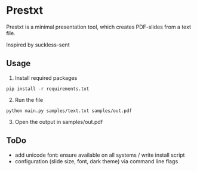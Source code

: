 # Prestxt

Prestxt is a minimal presentation tool, which creates PDF-slides from a text file.

Inspired by suckless-sent

## Usage

1. Install required packages

`pip install -r requirements.txt`

2. Run the file

`python main.py samples/text.txt samples/out.pdf`

3. Open the output in samples/out.pdf

## ToDo

- add unicode font: ensure available on all systems / write install script
- configuration (slide size, font, dark theme) via command line flags
